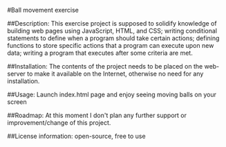 #Ball movement exercise

##Description: 
This exercise project is supposed to solidify knowledge of building web pages using JavaScript, HTML, and CSS;
writing conditional statements to define when a program should take certain actions;
defining functions to store specific actions that a program can execute upon new data;
writing a program that executes after some criteria are met.

##Installation: 
The contents of the project needs to be placed on the web-server to make it available on the Internet, otherwise no need for any installation.

##Usage: 
Launch index.html page and enjoy seeing moving balls on your screen

##Roadmap: 
At this moment I don't plan any further support or improvement/change of this project. 

##License information: 
open-source, free to use
